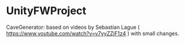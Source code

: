 # UnityFWProject

CaveGenerator:  based on videos by Sebastian Lague ( https://www.youtube.com/watch?v=v7yyZZjF1z4 ) with small changes.
